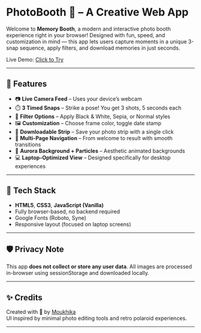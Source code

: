 # PhotoBooth 📸 – A Creative Web App

Welcome to **Memory Booth**, a modern and interactive photo booth experience right in your browser! Designed with fun, speed, and customization in mind — this app lets users capture moments in a unique 3-snap sequence, apply filters, and download memories in just seconds.

Live Demo: [Click to Try](#https://photo-booth-drab.vercel.app/) 

---

## 🚀 Features

- 📷 **Live Camera Feed** – Uses your device’s webcam  
- ⏱️ **3 Timed Snaps** – Strike a pose! You get 3 shots, 5 seconds each  
- 🎨 **Filter Options** – Apply Black & White, Sepia, or Normal styles  
- 🖼️ **Customization** – Choose frame color, toggle date stamp  
- 💾 **Downloadable Strip** – Save your photo strip with a single click  
- 🧭 **Multi-Page Navigation** – From welcome to result with smooth transitions  
- 🌈 **Aurora Background + Particles** – Aesthetic animated backgrounds  
- 💻 **Laptop-Optimized View** – Designed specifically for desktop experiences  

---


## 📌 Tech Stack

- **HTML5**, **CSS3**, **JavaScript (Vanilla)**
- Fully browser-based, no backend required
- Google Fonts (Roboto, Syne)
- Responsive layout (focused on laptop screens)

---

## 🛡️ Privacy Note

This app **does not collect or store any user data**. All images are processed in-browser using sessionStorage and downloaded locally.

---

## ✨ Credits

Created with 💜 by [Moukhika](https://github.com/Moukhikaa)  
UI inspired by minimal photo editing tools and retro polaroid experiences.

---

